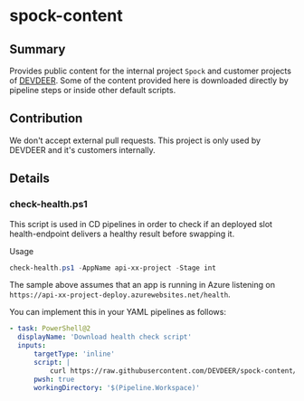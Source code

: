 # spock-content

## Summary

Provides public content for the internal project `Spock` and customer projects of [DEVDEER](https://devdeer.com). Some of the content provided here is downloaded directly by pipeline steps or inside other default scripts.

## Contribution

We don't accept external pull requests. This project is only used by DEVDEER and it's customers internally.

## Details

### check-health.ps1

This script is used in CD pipelines in order to check if an deployed slot health-endpoint delivers a healthy result before swapping it.

Usage

```powershell
check-health.ps1 -AppName api-xx-project -Stage int
```

The sample above assumes that an app is running in Azure listening on `https://api-xx-project-deploy.azurewebsites.net/health`.

You can implement this in your YAML pipelines as follows:

```yaml
- task: PowerShell@2
  displayName: 'Download health check script'
  inputs:
      targetType: 'inline'
      script: |
          curl https://raw.githubusercontent.com/DEVDEER/spock-content/main/scripts/check-health.ps1 -o "$(Pipeline.Workspace)/ci/drop/pipeline-scripts/check-health.ps1"
      pwsh: true
      workingDirectory: '$(Pipeline.Workspace)'
```
